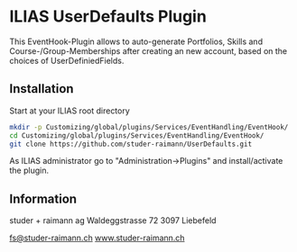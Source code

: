 ILIAS UserDefaults Plugin
======================
This EventHook-Plugin allows to auto-generate Portfolios, Skills and Course-/Group-Memberships after creating an new account, based on the choices of UserDefiniedFields.

Installation
------------
Start at your ILIAS root directory
```bash
mkdir -p Customizing/global/plugins/Services/EventHandling/EventHook/
cd Customizing/global/plugins/Services/EventHandling/EventHook/
git clone https://github.com/studer-raimann/UserDefaults.git
```
As ILIAS administrator go to "Administration->Plugins" and install/activate the plugin.

Information
-----------
studer + raimann ag
Waldeggstrasse 72
3097 Liebefeld

fs@studer-raimann.ch
www.studer-raimann.ch
